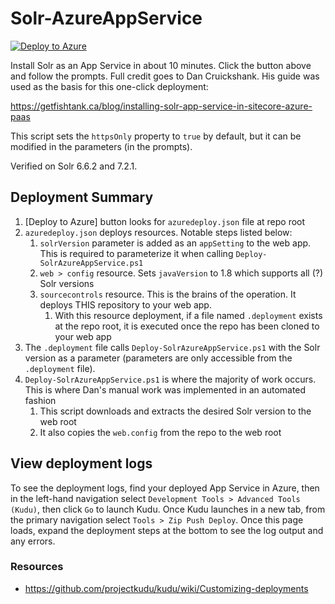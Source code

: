# Solr-AzureAppService

[![Deploy to Azure](https://azuredeploy.net/deploybutton.png)](https://azuredeploy.net/)

Install Solr as an App Service in about 10 minutes. Click the button above and follow the prompts. Full credit goes to Dan Cruickshank. His guide was used as the basis for this one-click deployment:

https://getfishtank.ca/blog/installing-solr-app-service-in-sitecore-azure-paas

This script sets the `httpsOnly` property to `true` by default, but it can be modified in the parameters (in the prompts).

Verified on Solr 6.6.2 and 7.2.1. 

## Deployment Summary

1. \[Deploy to Azure\] button looks for `azuredeploy.json` file at repo root
2. `azuredeploy.json` deploys resources. Notable steps listed below:
    1. `solrVersion` parameter is added as an `appSetting` to the web app. This is required to parameterize it when calling `Deploy-SolrAzureAppService.ps1`
    2. `web > config` resource. Sets `javaVersion` to 1.8 which supports all (?) Solr versions
    3. `sourcecontrols` resource. This is the brains of the operation. It deploys THIS repository to your web app.
        1. With this resource deployment, if a file named `.deployment` exists at the repo root, it is executed once the repo has been cloned to your web app
3. The `.deployment` file calls `Deploy-SolrAzureAppService.ps1` with the Solr version as a parameter (parameters are only accessible from the `.deployment` file). 
4. `Deploy-SolrAzureAppService.ps1` is where the majority of work occurs. This is where Dan's manual work was implemented in an automated fashion
    1. This script downloads and extracts the desired Solr version to the web root
    2. It also copies the `web.config` from the repo to the web root

## View deployment logs

To see the deployment logs, find your deployed App Service in Azure, then in the left-hand navigation select `Development Tools > Advanced Tools (Kudu)`, then click `Go` to launch Kudu. Once Kudu launches in a new tab, from the primary navigation select `Tools > Zip Push Deploy`. Once this page loads, expand the deployment steps at the bottom to see the log output and any errors.

### Resources
- https://github.com/projectkudu/kudu/wiki/Customizing-deployments

